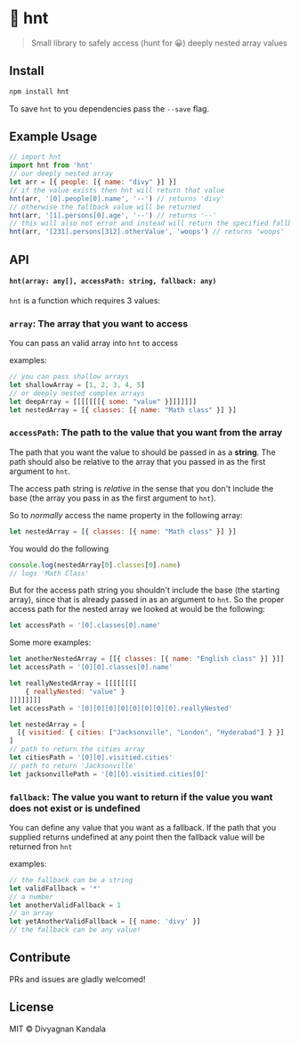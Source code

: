 # 🦁 hnt
> Small library to safely access (hunt for 😀) deeply nested array values

## Install
```bash
npm install hnt
```
To save `hnt` to you dependencies pass the `--save` flag.

## Example Usage
```js
// import hnt
import hnt from 'hnt'
// our deeply nested array
let arr = [{ people: [{ name: "divy" }] }]
// if the value exists then hnt will return that value
hnt(arr, '[0].people[0].name', '--') // returns 'divy'
// otherwise the fallback value will be returned
hnt(arr, '[1].persons[0].age', '--') // returns '--'
// this will also not error and instead will return the specified fallback value
hnt(arr, '[231].persons[312].otherValue', 'woops') // returns 'woops'
```
## API
#### `hnt(array: any[], accessPath: string, fallback: any)`

`hnt` is a function which requires 3 values:
### `array`: The array that you want to access

You can pass an valid array into `hnt` to access

examples:
```js
// you can pass shallow arrays
let shallowArray = [1, 2, 3, 4, 5]
// or deeply nested complex arrays
let deepArray = [[[[[[[{ some: "value" }]]]]]]]
let nestedArray = [{ classes: [{ name: "Math class" }] }]
```

### `accessPath`: The path to the value that you want from the array

The path that you want the value to should be passed in as a **string**. The path should also be relative to the array that you passed in as the first argument to `hnt`.

The access path string is *relative* in the sense that you don't include the base (the array you pass in as the first argument to `hnt`).

So to *normally* access the name property in the following array:
```js
let nestedArray = [{ classes: [{ name: "Math class" }] }]
```
You would do the following
```js
console.log(nestedArray[0].classes[0].name)
// logs 'Math Class'
```
But for the access path string you shouldn't include the base (the starting array), since that is already passed in as an argument to `hnt`. So the proper access path for the nested array we looked at would be the following:
```js
let accessPath = '[0].classes[0].name'  
```
Some more examples:
```js
let anotherNestedArray = [[{ classes: [{ name: "English class" }] }]]
let accessPath = '[0][0].classes[0].name'
```
```js
let reallyNestedArray = [[[[[[[[
    { reallyNested: "value" }
]]]]]]]]
let accessPath = '[0][0][0][0][0][0][0][0].reallyNested'
```
```js
let nestedArray = [
  [{ visitied: { cities: ["Jacksonville", "London", "Hyderabad"] } }]
]
// path to return the cities array
let citiesPath = '[0][0].visitied.cities'
// path to return 'Jacksonville'
let jacksonvillePath = '[0][0].visitied.cities[0]'
```

### `fallback`: The value you want to return if the value you want does not exist or is undefined

You can define any value that you want as a fallback. If the path that you supplied returns undefined at any point then the fallback value will be returned fron `hnt`

examples:
```js
// the fallback can be a string
let validFallback = '*'
// a number
let anotherValidFallback = 1
// an array
let yetAnotherValidFallback = [{ name: 'divy' }]
// the fallback can be any value!
```

## Contribute
 PRs and issues are gladly welcomed!

 ## License
 MIT © Divyagnan Kandala
